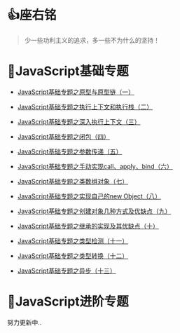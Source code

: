 # :+1:座右铭

> 少一些功利主义的追求，多一些不为什么的坚持！

# :memo:JavaScript基础专题

- [JavaScript基础专题之原型与原型链（一）](https://github.com/timelessover/blog/issues/1)

- [JavaScript基础专题之执行上下文和执行栈（二）](https://github.com/timelessover/blog/issues/2)

- [JavaScript基础专题之深入执行上下文（三）](https://github.com/timelessover/blog/issues/3)

- [JavaScript基础专题之闭包（四）](https://github.com/timelessover/blog/issues/4)

- [JavaScript基础专题之参数传递（五）](https://github.com/timelessover/blog/issues/5)

- [JavaScript基础专题之手动实现call、apply、bind（六）](https://github.com/timelessover/blog/issues/6)

- [JavaScript基础专题之类数组对象（七）](https://github.com/timelessover/blog/issues/7)

- [JavaScript基础专题之实现自己的new Object（八）](https://github.com/timelessover/blog/issues/8)

- [JavaScript基础专题之创建对象几种方式及优缺点（九）](https://github.com/timelessover/blog/issues/9)

- [JavaScript基础专题之继承的实现及其优缺点（十）](https://github.com/timelessover/blog/issues/10)

- [JavaScript基础专题之类型检测（十一）](https://github.com/timelessover/blog/issues/11)

-  [JavaScript基础专题之类型转换（十二）](https://github.com/timelessover/blog/issues/12)

- [JavaScript基础专题之异步（十三）](https://github.com/timelessover/blog/issues/13)

# :memo:JavaScript进阶专题

努力更新中..

